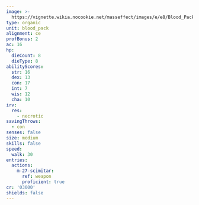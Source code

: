 ```yaml
---
image: >-
  https://vignette.wikia.nocookie.net/masseffect/images/e/e8/Blood_Pack_Warrior.png/revision/latest/scale-to-width-down/352?cb=20100621023223
type: organic
unit: blood_pack
alignment: ce
profBonus: 2
ac: 16
hp:
  dieCount: 8
  dieType: 8
abilityScores:
  str: 16
  dex: 13
  con: 17
  int: 7
  wis: 12
  cha: 10
irv:
  res:
    - necrotic
savingThrows:
  - con
senses: false
size: medium
skills: false
speed:
  walk: 30
entries:
  actions:
    m-27-scimitar:
      ref: weapon
      proficient: true
cr: '03000'
shields: false
---
```

